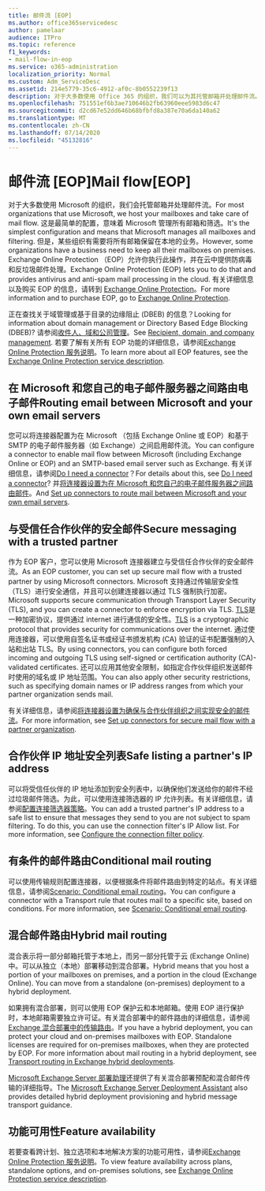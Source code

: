 ```yaml
---
title: 邮件流 [EOP]
ms.author: office365servicedesc
author: pamelaar
audience: ITPro
ms.topic: reference
f1_keywords:
- mail-flow-in-eop
ms.service: o365-administration
localization_priority: Normal
ms.custom: Adm_ServiceDesc
ms.assetid: 214e5779-35c6-4912-af0c-8b0552239f13
description: 对于大多数使用 Office 365 的组织，我们可以为其托管邮箱并处理邮件流。 这是最简单的配置，意味着 Microsoft 管理所有邮箱和筛选。 但是，某些组织有需要将所有邮箱保留在本地的业务。 Exchange Online Protection （EOP）允许你执行此操作，并在云中提供防病毒和反垃圾邮件处理。
ms.openlocfilehash: 751551ef6b3ae710646b2fb63960eee5983d6c47
ms.sourcegitcommit: d2cd67e52dd646b68bfbfd8a387e70a6da140a62
ms.translationtype: MT
ms.contentlocale: zh-CN
ms.lasthandoff: 07/14/2020
ms.locfileid: "45132816"
---
```

# <a name="mail-floweop"></a><span data-ttu-id="1411a-106">邮件流 [EOP]</span><span class="sxs-lookup"><span data-stu-id="1411a-106">Mail flow[EOP]</span></span>

<span data-ttu-id="1411a-107">对于大多数使用 Microsoft 的组织，我们会托管邮箱并处理邮件流。</span><span class="sxs-lookup"><span data-stu-id="1411a-107">For most organizations that use Microsoft, we host your mailboxes and take care of mail flow.</span></span> <span data-ttu-id="1411a-108">这是最简单的配置，意味着 Microsoft 管理所有邮箱和筛选。</span><span class="sxs-lookup"><span data-stu-id="1411a-108">It's the simplest configuration and means that Microsoft manages all mailboxes and filtering.</span></span> <span data-ttu-id="1411a-109">但是，某些组织有需要将所有邮箱保留在本地的业务。</span><span class="sxs-lookup"><span data-stu-id="1411a-109">However, some organizations have a business need to keep all their mailboxes on premises.</span></span> <span data-ttu-id="1411a-110">Exchange Online Protection （EOP）允许你执行此操作，并在云中提供防病毒和反垃圾邮件处理。</span><span class="sxs-lookup"><span data-stu-id="1411a-110">Exchange Online Protection (EOP) lets you to do that and provides antivirus and anti-spam mail processing in the cloud.</span></span> <span data-ttu-id="1411a-111">有关详细信息以及购买 EOP 的信息，请转到 [Exchange Online Protection](https://products.office.com/exchange/exchange-email-security-spam-protection)。</span><span class="sxs-lookup"><span data-stu-id="1411a-111">For more information and to purchase EOP, go to [Exchange Online Protection](https://products.office.com/exchange/exchange-email-security-spam-protection).</span></span>
  
<span data-ttu-id="1411a-112">正在查找关于域管理或基于目录的边缘阻止 (DBEB) 的信息？</span><span class="sxs-lookup"><span data-stu-id="1411a-112">Looking for information about domain management or Directory Based Edge Blocking (DBEB)?</span></span> <span data-ttu-id="1411a-113">请参阅[收件人、域和公司管理](recipient-domain-and-company-management.md)。</span><span class="sxs-lookup"><span data-stu-id="1411a-113">See [Recipient, domain, and company management](recipient-domain-and-company-management.md).</span></span> <span data-ttu-id="1411a-114">若要了解有关所有 EOP 功能的详细信息，请参阅[Exchange Online Protection 服务说明](exchange-online-protection-service-description.md)。</span><span class="sxs-lookup"><span data-stu-id="1411a-114">To learn more about all EOP features, see the [Exchange Online Protection service description](exchange-online-protection-service-description.md).</span></span>
  
## <a name="routing-email-between-microsoft-and-your-own-email-servers"></a><span data-ttu-id="1411a-115">在 Microsoft 和您自己的电子邮件服务器之间路由电子邮件</span><span class="sxs-lookup"><span data-stu-id="1411a-115">Routing email between Microsoft and your own email servers</span></span>

<span data-ttu-id="1411a-116">您可以将连接器配置为在 Microsoft （包括 Exchange Online 或 EOP）和基于 SMTP 的电子邮件服务器（如 Exchange）之间启用邮件流。</span><span class="sxs-lookup"><span data-stu-id="1411a-116">You can configure a connector to enable mail flow between Microsoft (including Exchange Online or EOP) and an SMTP-based email server such as Exchange.</span></span> <span data-ttu-id="1411a-117">有关详细信息，请参阅[Do I need a connector](https://docs.microsoft.com/exchange/mail-flow-best-practices/use-connectors-to-configure-mail-flow/do-i-need-to-create-a-connector)？</span><span class="sxs-lookup"><span data-stu-id="1411a-117">For details about this, see [Do I need a connector](https://docs.microsoft.com/exchange/mail-flow-best-practices/use-connectors-to-configure-mail-flow/do-i-need-to-create-a-connector)?</span></span> <span data-ttu-id="1411a-118">并[将连接器设置为在 Microsoft 和您自己的电子邮件服务器之间路由邮件](https://docs.microsoft.com/exchange/mail-flow-best-practices/use-connectors-to-configure-mail-flow/set-up-connectors-to-route-mail)。</span><span class="sxs-lookup"><span data-stu-id="1411a-118">And [Set up connectors to route mail between Microsoft and your own email servers](https://docs.microsoft.com/exchange/mail-flow-best-practices/use-connectors-to-configure-mail-flow/set-up-connectors-to-route-mail).</span></span>
  
## <a name="secure-messaging-with-a-trusted-partner"></a><span data-ttu-id="1411a-119">与受信任合作伙伴的安全邮件</span><span class="sxs-lookup"><span data-stu-id="1411a-119">Secure messaging with a trusted partner</span></span>

<span data-ttu-id="1411a-120">作为 EOP 客户，您可以使用 Microsoft 连接器建立与受信任合作伙伴的安全邮件流。</span><span class="sxs-lookup"><span data-stu-id="1411a-120">As an EOP customer, you can set up secure mail flow with a trusted partner by using Microsoft connectors.</span></span> <span data-ttu-id="1411a-121">Microsoft 支持通过传输层安全性（TLS）进行安全通信，并且可以创建连接器以通过 TLS 强制执行加密。</span><span class="sxs-lookup"><span data-stu-id="1411a-121">Microsoft supports secure communication through Transport Layer Security (TLS), and you can create a connector to enforce encryption via TLS.</span></span> <span data-ttu-id="1411a-122">[TLS](https://docs.microsoft.com/microsoft-365/compliance/exchange-online-uses-tls-to-secure-email-connections)是一种加密协议，提供通过 internet 进行通信的安全性。</span><span class="sxs-lookup"><span data-stu-id="1411a-122">[TLS](https://docs.microsoft.com/microsoft-365/compliance/exchange-online-uses-tls-to-secure-email-connections) is a cryptographic protocol that provides security for communications over the internet.</span></span> <span data-ttu-id="1411a-123">通过使用连接器，可以使用自签名证书或经证书颁发机构 (CA) 验证的证书配置强制的入站和出站 TLS。</span><span class="sxs-lookup"><span data-stu-id="1411a-123">By using connectors, you can configure both forced incoming and outgoing TLS using self-signed or certification authority (CA)-validated certificates.</span></span> <span data-ttu-id="1411a-124">还可以应用其他安全限制，如指定合作伙伴组织发送邮件时使用的域名或 IP 地址范围。</span><span class="sxs-lookup"><span data-stu-id="1411a-124">You can also apply other security restrictions, such as specifying domain names or IP address ranges from which your partner organization sends mail.</span></span> 
  
<span data-ttu-id="1411a-125">有关详细信息，请参阅[将连接器设置为确保与合作伙伴组织之间实现安全的邮件流](https://docs.microsoft.com/exchange/mail-flow-best-practices/use-connectors-to-configure-mail-flow/set-up-connectors-for-secure-mail-flow-with-a-partner)。</span><span class="sxs-lookup"><span data-stu-id="1411a-125">For more information, see [Set up connectors for secure mail flow with a partner organization](https://docs.microsoft.com/exchange/mail-flow-best-practices/use-connectors-to-configure-mail-flow/set-up-connectors-for-secure-mail-flow-with-a-partner).</span></span>
  
## <a name="safe-listing-a-partners-ip-address"></a><span data-ttu-id="1411a-126">合作伙伴 IP 地址安全列表</span><span class="sxs-lookup"><span data-stu-id="1411a-126">Safe listing a partner's IP address</span></span>

<span data-ttu-id="1411a-p106">可以将受信任伙伴的 IP 地址添加到安全列表中，以确保他们发送给你的邮件不经过垃圾邮件筛选。为此，可以使用连接筛选器的 IP 允许列表。有关详细信息，请参阅[配置连接筛选器策略](https://go.microsoft.com/fwlink/p/?LinkID=287108)。</span><span class="sxs-lookup"><span data-stu-id="1411a-p106">You can add a trusted partner's IP address to a safe list to ensure that messages they send to you are not subject to spam filtering. To do this, you can use the connection filter's IP Allow list. For more information, see [Configure the connection filter policy](https://go.microsoft.com/fwlink/p/?LinkID=287108).</span></span>
  
## <a name="conditional-mail-routing"></a><span data-ttu-id="1411a-130">有条件的邮件路由</span><span class="sxs-lookup"><span data-stu-id="1411a-130">Conditional mail routing</span></span>

<span data-ttu-id="1411a-p107">可以使用传输规则配置连接器，以便根据条件将邮件路由到特定的站点。有关详细信息，请参阅[Scenario: Conditional email routing](https://docs.microsoft.com/exchange/mail-flow-best-practices/use-connectors-to-configure-mail-flow/conditional-mail-routing)。</span><span class="sxs-lookup"><span data-stu-id="1411a-p107">You can configure a connector with a Transport rule that routes mail to a specific site, based on conditions. For more information, see [Scenario: Conditional email routing](https://docs.microsoft.com/exchange/mail-flow-best-practices/use-connectors-to-configure-mail-flow/conditional-mail-routing).</span></span>
  
## <a name="hybrid-mail-routing"></a><span data-ttu-id="1411a-133">混合邮件路由</span><span class="sxs-lookup"><span data-stu-id="1411a-133">Hybrid mail routing</span></span>

<span data-ttu-id="1411a-p108">混合表示将一部分邮箱托管于本地上，而另一部分托管于云 (Exchange Online) 中。可以从独立（本地）部署移动到混合部署。</span><span class="sxs-lookup"><span data-stu-id="1411a-p108">Hybrid means that you host a portion of your mailboxes on premises, and a portion in the cloud (Exchange Online). You can move from a standalone (on-premises) deployment to a hybrid deployment.</span></span>
  
<span data-ttu-id="1411a-p109">如果拥有混合部署，则可以使用 EOP 保护云和本地邮箱。使用 EOP 进行保护时，本地邮箱需要独立许可证。有关混合部署中的邮件路由的详细信息，请参阅 [Exchange 混合部署中的传输路由](https://go.microsoft.com/fwlink/p/?LinkId=271757)。</span><span class="sxs-lookup"><span data-stu-id="1411a-p109">If you have a hybrid deployment, you can protect your cloud and on-premises mailboxes with EOP. Standalone licenses are required for on-premises mailboxes, when they are protected by EOP. For more information about mail routing in a hybrid deployment, see [Transport routing in Exchange hybrid deployments](https://go.microsoft.com/fwlink/p/?LinkId=271757).</span></span>
  
<span data-ttu-id="1411a-139">[Microsoft Exchange Server 部署助理](https://go.microsoft.com/fwlink/p/?LinkId=287036)还提供了有关混合部署预配和混合邮件传输的详细指导。</span><span class="sxs-lookup"><span data-stu-id="1411a-139">The [Microsoft Exchange Server Deployment Assistant](https://go.microsoft.com/fwlink/p/?LinkId=287036) also provides detailed hybrid deployment provisioning and hybrid message transport guidance.</span></span> 
  
## <a name="feature-availability"></a><span data-ttu-id="1411a-140">功能可用性</span><span class="sxs-lookup"><span data-stu-id="1411a-140">Feature availability</span></span>

<span data-ttu-id="1411a-141">若要查看跨计划、独立选项和本地解决方案的功能可用性，请参阅[Exchange Online Protection 服务说明](exchange-online-protection-service-description.md)。</span><span class="sxs-lookup"><span data-stu-id="1411a-141">To view feature availability across plans, standalone options, and on-premises solutions, see [Exchange Online Protection service description](exchange-online-protection-service-description.md).</span></span>

